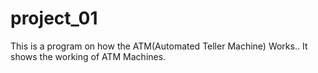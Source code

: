 # project_01
This is a program on how the ATM(Automated Teller Machine) Works..
It shows the working of ATM Machines.
